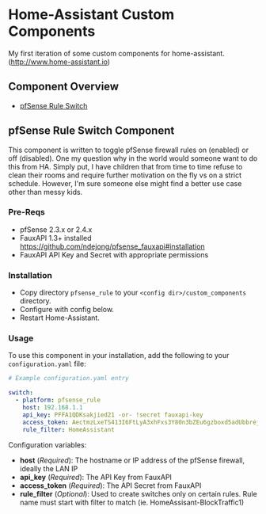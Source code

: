 # Home-Assistant Custom Components

My first iteration of some custom components for home-assistant. (http://www.home-assistant.io)

Component Overview
------------------
  * [pfSense Rule Switch](#pfsense_rule)
  
  
## pfSense Rule Switch Component

This component is written to toggle pfSense firewall rules on (enabled) or off (disabled).  One my question why in the world would someone want to do this from HA. Simply put, I have children that from time to time refuse to clean their rooms and require further motivation on the fly vs on a strict schedule.  However, I'm sure someone else might find a better use case other than messy kids.

### Pre-Reqs

- pfSense 2.3.x or 2.4.x
- FauxAPI 1.3+ installed
  https://github.com/ndejong/pfsense_fauxapi#installation
- FauxAPI API Key and Secret with appropriate permissions

### Installation

- Copy directory `pfsense_rule` to your `<config dir>/custom_components` directory.
- Configure with config below.
- Restart Home-Assistant.

### Usage
To use this component in your installation, add the following to your `configuration.yaml` file:

```yaml
# Example configuration.yaml entry

switch:
  - platform: pfsense_rule
    host: 192.168.1.1
    api_key: PFFA1QDKsakjied21 -or- !secret fauxapi-key
    access_token: AectmzLxeTS413I6FtLyA3xhFxs3Y80n3bZEu6gzboxd5adUbbrejFZae1u5 -or- !secret fauxapi-secret
    rule_filter: HomeAssistant
```

Configuration variables:

- **host** (*Required*): The hostname or IP address of the pfSense firewall, ideally the LAN IP
- **api_key** (*Required*): The API Key from FauxAPI
- **access_token** (*Required*): The API Secret from FauxAPI
- **rule_filter** (*Optional*): Used to create switches only on certain rules.  Rule name must start with filter to match (ie. HomeAssisant-BlockTraffic1)
